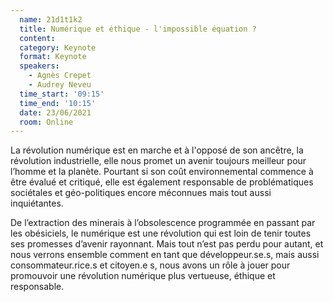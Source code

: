 ```yaml
---
  name: 21d1t1k2
  title: Numérique et éthique - l'impossible équation ?
  content:
  category: Keynote
  format: Keynote
  speakers: 
    - Agnès Crepet
    - Audrey Neveu
  time_start: '09:15'
  time_end: '10:15'
  date: 23/06/2021
  room: Online
---
```

La révolution numérique est en marche et à l'opposé de son ancêtre, la révolution industrielle, elle nous promet un avenir toujours meilleur pour l’homme et la planète. Pourtant si son coût environnemental commence à être évalué et critiqué, elle est également responsable de problématiques sociétales et géo-politiques encore méconnues mais tout aussi inquiétantes.

De l’extraction des minerais à l’obsolescence programmée en passant par les obésiciels, le numérique est une révolution qui est loin de tenir toutes ses promesses d’avenir rayonnant. Mais tout n’est pas perdu pour autant, et nous verrons ensemble comment en tant que développeur.se.s, mais aussi consommateur.rice.s et citoyen.e s, nous avons un rôle à jouer pour promouvoir une révolution numérique plus vertueuse, éthique et responsable.